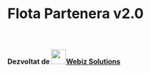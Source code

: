 <h1>Flota Partenera v2.0</h2><br>
<h4>Dezvoltat de <img src = "https://webizsolutions.ro/public/theme/images/webiz_solutions_logo.png" style = "width:30px"><a href = "https://webizsolutions.ro">Webiz Solutions</a><h4>
